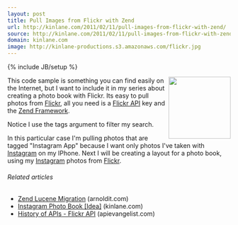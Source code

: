 ```yaml
---
layout: post
title: Pull Images from Flickr with Zend
url: http://kinlane.com/2011/02/11/pull-images-from-flickr-with-zend/
source: http://kinlane.com/2011/02/11/pull-images-from-flickr-with-zend/
domain: kinlane.com
image: http://kinlane-productions.s3.amazonaws.com/flickr.jpg
---
```

{% include JB/setup %}

<p>
     <a href="http://www.flickr.com" target="_blank"><img class="c1" src="http://kinlane-productions.s3.amazonaws.com/flickr.jpg" alt="" width="140" align="right" /></a>This code sample is something you can find easily on the Internet, but I want to include it in my series about creating a photo book with Flickr. Its easy to pull photos from <a href="http://www.flickr.com">Flickr</a>, all you need is a <a href="http://www.flickr.com/services/api/" target="_blank">Flickr API</a> key and the <a href="http://framework.zend.com/" target="_blank">Zend Framework</a>.
</p><script src="https://gist.github.com/823496.js?file=Pull%20Flickr%20with%20Zend" type="text/javascript">
</script>
<p>
     Notice I use the tags argument to filter my search.
</p><script src="https://gist.github.com/823498.js?file=Instgram%20Tag%20Filter" type="text/javascript">
</script>
<p>
     In this particular case I'm pulling photos that are tagged "Instagram App" because I want only photos I've taken with <a href="http://instagr.am/" target="_blank">Instagram</a> on my IPhone. Next I will be creating a layout for a photo book, using my <a href="http://instagr.am/" target="_blank">Instagram</a> photos from <a href="http://blog.apievangelist.com/2011/02/09/history-of-apis-flickr-api/" target="_blank">Flickr</a>.
</p>
<h6 class="zemanta-related-title c2">
     Related articles
</h6>
<ul class="zemanta-article-ul">
     <li class="zemanta-article-ul-li">
          <a href="http://arnoldit.com/wordpress/2011/01/26/zend-lucene-migration/">Zend Lucene Migration</a> (arnoldit.com)
     </li>
     <li class="zemanta-article-ul-li">
          <a href="http://www.kinlane.com/2011/01/instagram-photo-book-idea/">Instagram Photo Book [Idea]</a> (kinlane.com)
     </li>
     <li class="zemanta-article-ul-li">
          <a href="http://blog.apievangelist.com/2011/02/09/history-of-apis-flickr-api/">History of APIs - Flickr API</a> (apievangelist.com)
     </li>
</ul>